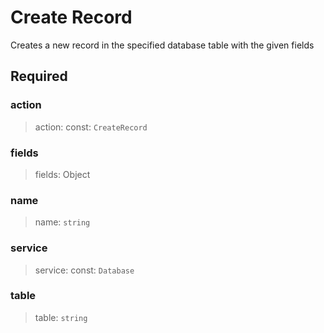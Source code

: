 # Create Record

Creates a new record in the specified database table with the given fields

## Required

### action

>action: const: `CreateRecord`

### fields

>fields: Object

### name

>name: `string`

### service

>service: const: `Database`

### table

>table: `string`

